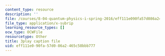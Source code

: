```yaml
---
content_type: resource
description: ''
file: /courses/8-04-quantum-physics-i-spring-2016/eff111e090fa57d086a2465c58bbb777_NXPvXI603RA.vtt
file_type: application/x-subrip
learning_resource_types: []
ocw_type: OCWFile
resourcetype: Other
title: 3play caption file
uid: eff111e0-90fa-57d0-86a2-465c58bbb777
---
```

